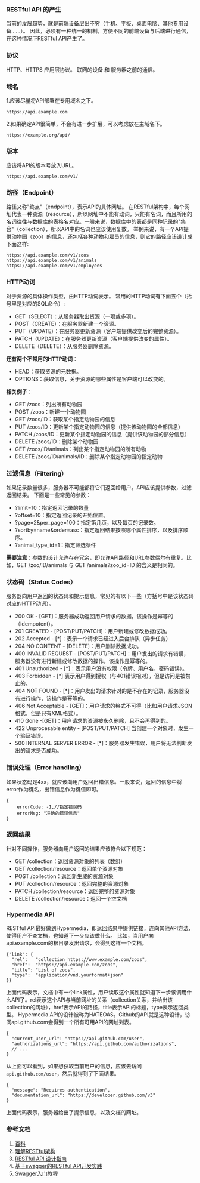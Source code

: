 ### RESTful API 的产生

当前的发展趋势，就是前端设备层出不穷（手机、平板、桌面电脑、其他专用设备......）。
因此，必须有一种统一的机制，方便不同的前端设备与后端进行通信，在这种情况下RESTful API产生了。
### 协议
HTTP、HTTPS 应用层协议。
联网的设备 和 服务器之前的通信。
### 域名
1.应该尽量将API部署在专用域名之下。

```
https://api.example.com
```
2.如果确定API很简单，不会有进一步扩展，可以考虑放在主域名下。

```
https://example.org/api/
```
### 版本
应该将API的版本号放入URL。

```
https://api.example.com/v1/
```
### 路径（Endpoint）
路径又称"终点"（endpoint），表示API的具体网址。
在RESTful架构中，每个网址代表一种资源（resource），所以网址中不能有动词，只能有名词，而且所用的名词往往与数据库的表格名对应。一般来说，数据库中的表都是同种记录的"集合"（collection），所以API中的名词也应该使用复数。
举例来说，有一个API提供动物园（zoo）的信息，还包括各种动物和雇员的信息，则它的路径应该设计成下面这样:

```
https://api.example.com/v1/zoos
https://api.example.com/v1/animals
https://api.example.com/v1/employees
```
### HTTP动词
对于资源的具体操作类型，由HTTP动词表示。
常用的HTTP动词有下面五个（括号里是对应的SQL命令）:

 - GET（SELECT）：从服务器取出资源（一项或多项）。
 - POST（CREATE）：在服务器新建一个资源。
 - PUT（UPDATE）：在服务器更新资源（客户端提供改变后的完整资源）。
 - PATCH（UPDATE）：在服务器更新资源（客户端提供改变的属性）。
 - DELETE（DELETE）：从服务器删除资源。

**还有两个不常用的HTTP动词**：

 - HEAD：获取资源的元数据。
 - OPTIONS：获取信息，关于资源的哪些属性是客户端可以改变的。

**相关例子**：

 - GET /zoos：列出所有动物园
 - POST /zoos：新建一个动物园
 - GET /zoos/ID：获取某个指定动物园的信息
 - PUT /zoos/ID：更新某个指定动物园的信息（提供该动物园的全部信息）
 - PATCH /zoos/ID：更新某个指定动物园的信息（提供该动物园的部分信息）
 - DELETE /zoos/ID：删除某个动物园
 - GET /zoos/ID/animals：列出某个指定动物园的所有动物
 - DELETE /zoos/ID/animals/ID：删除某个指定动物园的指定动物

### 过滤信息（Filtering）
如果记录数量很多，服务器不可能都将它们返回给用户。API应该提供参数，过滤返回结果。
下面是一些常见的参数：

 - ?limit=10：指定返回记录的数量
 - ?offset=10：指定返回记录的开始位置。
 - ?page=2&per_page=100：指定第几页，以及每页的记录数。
 - ?sortby=name&order=asc：指定返回结果按照哪个属性排序，以及排序顺序。
 - ?animal_type_id=1：指定筛选条件

**需要注意**：参数的设计允许存在冗余，即允许API路径和URL参数偶尔有重复。比如，GET /zoo/ID/animals 与 GET /animals?zoo_id=ID 的含义是相同的。

### 状态码（Status Codes）
服务器向用户返回的状态码和提示信息，常见的有以下一些（方括号中是该状态码对应的HTTP动词）。

 - 200 OK - [GET]：服务器成功返回用户请求的数据，该操作是幂等的（Idempotent）。
 - 201 CREATED - [POST/PUT/PATCH]：用户新建或修改数据成功。
 - 202 Accepted - [*]：表示一个请求已经进入后台排队（异步任务）
 - 204 NO CONTENT - [DELETE]：用户删除数据成功。
 - 400 INVALID REQUEST - [POST/PUT/PATCH]：用户发出的请求有错误，服务器没有进行新建或修改数据的操作，该操作是幂等的。
 - 401 Unauthorized - [*]：表示用户没有权限（令牌、用户名、密码错误）。
 - 403 Forbidden - [*] 表示用户得到授权（与401错误相对），但是访问是被禁止的。
 - 404 NOT FOUND - [*]：用户发出的请求针对的是不存在的记录，服务器没有进行操作，该操作是幂等的。
 - 406 Not Acceptable - [GET]：用户请求的格式不可得（比如用户请求JSON格式，但是只有XML格式）。
 - 410 Gone -[GET]：用户请求的资源被永久删除，且不会再得到的。
 - 422 Unprocesable entity - [POST/PUT/PATCH] 当创建一个对象时，发生一个验证错误。
 - 500 INTERNAL SERVER ERROR - [*]：服务器发生错误，用户将无法判断发出的请求是否成功。

### 错误处理（Error handling）
如果状态码是4xx，就应该向用户返回出错信息。一般来说，返回的信息中将error作为键名，出错信息作为键值即可。

```
{
    errorCode: -1,//指定错误码
    errorMsg: "准确的错误信息"
}
```
### 返回结果
针对不同操作，服务器向用户返回的结果应该符合以下规范：

 - GET /collection：返回资源对象的列表（数组）
 - GET /collection/resource：返回单个资源对象
 - POST /collection：返回新生成的资源对象
 - PUT /collection/resource：返回完整的资源对象
 - PATCH /collection/resource：返回完整的资源对象
 - DELETE /collection/resource：返回一个空文档

### Hypermedia API

RESTful API最好做到Hypermedia，即返回结果中提供链接，连向其他API方法，使得用户不查文档，也知道下一步应该做什么。
比如，当用户向api.example.com的根目录发出请求，会得到这样一个文档。

```
{"link": {
  "rel":   "collection https://www.example.com/zoos",
  "href":  "https://api.example.com/zoos",
  "title": "List of zoos",
  "type":  "application/vnd.yourformat+json"
}}
```
上面代码表示，文档中有一个link属性，用户读取这个属性就知道下一步该调用什么API了。rel表示这个API与当前网址的关系（collection关系，并给出该collection的网址），href表示API的路径，title表示API的标题，type表示返回类型。
Hypermedia API的设计被称为HATEOAS。Github的API就是这种设计，访问api.github.com会得到一个所有可用API的网址列表。

```
{
  "current_user_url": "https://api.github.com/user",
  "authorizations_url": "https://api.github.com/authorizations",
  // ...
}
```
从上面可以看到，如果想获取当前用户的信息，应该去访问`api.github.com/user`，然后就得到了下面结果。

```
{
  "message": "Requires authentication",
  "documentation_url": "https://developer.github.com/v3"
}
```
上面代码表示，服务器给出了提示信息，以及文档的网址。


### 参考文档

1. [百科](https://baike.baidu.com/item/RESTful)
2. [理解RESTful架构](http://www.ruanyifeng.com/blog/2011/09/restful.html)
3. [RESTful API 设计指南](http://www.ruanyifeng.com/blog/2014/05/restful_api.html)
4. [基于swagger的RESTful API开发实践](https://yq.aliyun.com/articles/773)
5. [Swagger入门教程](https://www.cnblogs.com/JoiT/p/6378086.html)